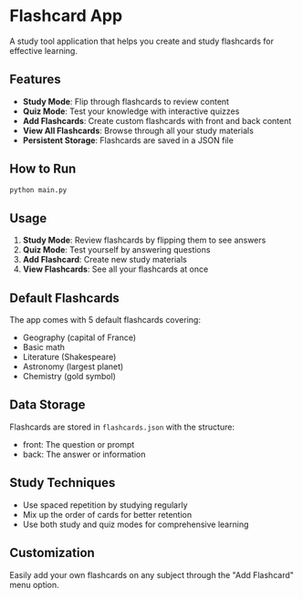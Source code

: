 # Flashcard App

A study tool application that helps you create and study flashcards for effective learning.

## Features
- **Study Mode**: Flip through flashcards to review content
- **Quiz Mode**: Test your knowledge with interactive quizzes
- **Add Flashcards**: Create custom flashcards with front and back content
- **View All Flashcards**: Browse through all your study materials
- **Persistent Storage**: Flashcards are saved in a JSON file

## How to Run
```bash
python main.py
```

## Usage
1. **Study Mode**: Review flashcards by flipping them to see answers
2. **Quiz Mode**: Test yourself by answering questions
3. **Add Flashcard**: Create new study materials
4. **View Flashcards**: See all your flashcards at once

## Default Flashcards
The app comes with 5 default flashcards covering:
- Geography (capital of France)
- Basic math
- Literature (Shakespeare)
- Astronomy (largest planet)
- Chemistry (gold symbol)

## Data Storage
Flashcards are stored in `flashcards.json` with the structure:
- front: The question or prompt
- back: The answer or information

## Study Techniques
- Use spaced repetition by studying regularly
- Mix up the order of cards for better retention
- Use both study and quiz modes for comprehensive learning

## Customization
Easily add your own flashcards on any subject through the "Add Flashcard" menu option.
